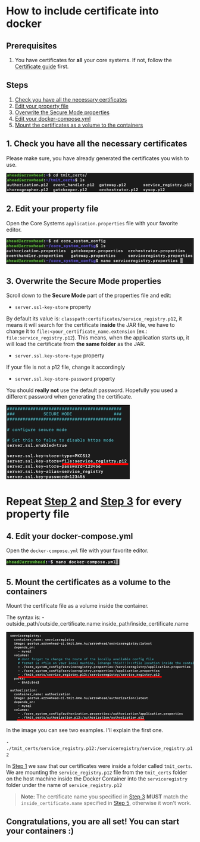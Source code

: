 # How to include certificate into docker

## Prerequisites
1. You have certificates for **all** your core systems. If not, follow the [Certificate guide](/README.md#certificates) first.


## Steps
1. [Check you have all the necessary certificates](#step01)
2. [Edit your property file](#step02)
3. [Overwrite the Secure Mode properties](#step03) 
4. [Edit your docker-compose.yml](#step04)
5. [Mount the certificates as a volume to the containers](#step04)

<a name="step01" />

## 1. Check you have all the necessary certificates

Please make sure, you have already generated the certificates you wish to use.

![Step 1](/documentation/images/images_docker_certificate_guide/step01.png)


<a name="step02" />

## 2. Edit your property file

Open the Core Systems `application.properties` file with your favorite editor.

![Step 2](/documentation/images/images_docker_certificate_guide/step02.png)

<a name="step03" />

## 3. Overwrite the Secure Mode properties

Scroll down to the **Secure Mode** part of the properties file and edit:
 * `server.ssl-key-store` property
 
 By default its value is: `classpath:certificates/service_registry.p12`, it means it will search for the certificate **inside** the JAR file, we have to change it to `file:<your_certificate_name.extension` (ex.: `file:service_registry.p12`). This means, when the application starts up, it will load the certificate from **the same folder** as the JAR.
 
 * `server.ssl.key-store-type` property
  
  If your file is not a p12 file, change it accordingly
  
 * `server.ssl.key-store-password` property
 
  You should **really not** use the default password. Hopefully you used a different password when generating the certificate.
  
![Step 3](/documentation/images/images_docker_certificate_guide/step03.png)

# Repeat [Step 2](#step02) and [Step 3](#step03) for every property file

<a name="step04" />

## 4. Edit your docker-compose.yml    

Open the `docker-compose.yml` file with your favorite editor.

![Step 4](/documentation/images/images_docker_certificate_guide/step04.png)

<a name="step05" />

## 5. Mount the certificates as a volume to the containers

Mount the certificate file as a volume inside the container.

The syntax is: - outside_path/outside_certificate.name:inside_path/inside_certificate.name

![Step 5](/documentation/images/images_docker_certificate_guide/step05.png)

In the image you can see two examples. I'll explain the first one.

`- ./tmit_certs/service_registry.p12:/serviceregistry/service_registry.p12`

In [Step 1](#step1) we saw that our certificates were inside a folder called `tmit_certs`. We are mounting the `service_registry.p12` file from the `tmit_certs` folder on the host machine inside the Docker Container into the `serviceregistry` folder under the name of `service_registry.p12`

> **Note:** The certificate name you specified in [Step 3](#step03) **MUST** match the `inside_certificate.name` specified in [Step 5](#step05), otherwise it won't work. 


## Congratulations, you are all set! You can start your containers :)


